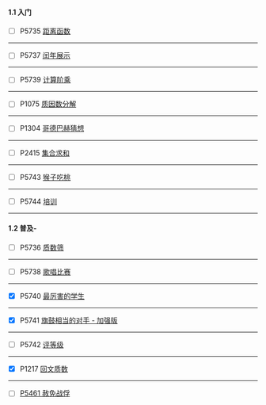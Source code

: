 #### 1.1 入门



- [ ] P5735 [距离函数](https://www.luogu.com.cn/problem/P5735)





------



- [ ] P5737 [闰年展示](https://www.luogu.com.cn/problem/P5737)




------



- [ ] P5739 [计算阶乘](https://www.luogu.com.cn/problem/P5739)




------



- [ ] P1075 [质因数分解](https://www.luogu.com.cn/problem/P1075)




------



- [ ] P1304 [哥德巴赫猜想](https://www.luogu.com.cn/problem/P1304)





------



- [ ] P2415 [集合求和](https://www.luogu.com.cn/problem/P2415)





------



- [ ] P5743 [猴子吃桃](https://www.luogu.com.cn/problem/P5743)





------



- [ ] P5744 [培训](https://www.luogu.com.cn/problem/P5744)






------



#### 1.2 普及-



- [ ] P5736 [质数筛](https://www.luogu.com.cn/problem/P5736)







------

- [ ] 
  P5738 [歌唱比赛](https://www.luogu.com.cn/problem/P5738)





------



- [x] P5740 [最厉害的学生](https://www.luogu.com.cn/problem/P5740)






------



- [x] P5741 [旗鼓相当的对手 - 加强版](https://www.luogu.com.cn/problem/P5741)






------



- [ ] P5742 [评等级](https://www.luogu.com.cn/problem/P5742)






------

- [x] 
  P1217 [回文质数](https://www.luogu.com.cn/problem/P1217)






------



- [ ] [P5461 赦免战俘](https://www.luogu.com.cn/problem/P5461)

